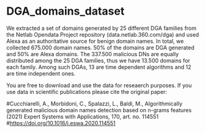 # DGA_domains_dataset

We extracted  a set of domains generated by 25 different DGA families from the Netlab Opendata Project repository (data.netlab.360.com/dga) and used Alexa as an authoritative source for benign domain names.
In total, we collected 675.000 domain names. 50% of the domains are DGA generated and 50% are Alexa domains.
The 337.500 malicious DNs are equally distributed among the 25 DGA families, thus we have 13.500 domains for each family. Among such DGAs, 13 are time dependent algorithms and 12 are time independent ones.

You are free to download and use the data for reseaerch purposes. If you use data in scientific publications please cite the original paper:


#Cucchiarelli, A., Morbidoni, C., Spalazzi, L., Baldi, M., Algorithmically generated malicious domain names detection based on n-grams features (2021) Expert Systems with Applications, 170, art. no. 114551
#https://doi.org/10.1016/j.eswa.2020.114551
